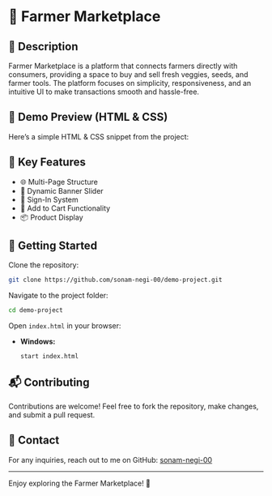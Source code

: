 # 🌾 Farmer Marketplace

## 📌 Description
Farmer Marketplace is a platform that connects farmers directly with consumers, providing a space to buy and sell fresh veggies, seeds, and farmer tools. The platform focuses on simplicity, responsiveness, and an intuitive UI to make transactions smooth and hassle-free.

## 🎨 Demo Preview (HTML & CSS)
Here’s a simple HTML & CSS snippet from the project:

<!--
<!DOCTYPE html>
<html lang="en">
<head>
    <meta charset="UTF-8">
    <meta name="viewport" content="width=device-width, initial-scale=1.0">
    <title>Farmer Marketplace</title>
    <style>
        body {
            font-family: Arial, sans-serif;
            background-color: #f4f4f4;
            text-align: center;
            padding: 20px;
        }
        h1 {
            color: #3498db;
        }
        .btn {
            background-color: #2ecc71;
            color: white;
            padding: 10px 20px;
            border: none;
            font-size: 18px;
            cursor: pointer;
        }
        .btn:hover {
            background-color: #27ae60;
        }
    </style>
</head>
<body>
    <h1>Welcome to Farmer Marketplace 🚜</h1>
    <button class="btn">Explore Now</button>
</body>
</html>
-->


## 🌟 Key Features
- 🌐 Multi-Page Structure  
- 📢 Dynamic Banner Slider  
- 🔐 Sign-In System  
- 🛒 Add to Cart Functionality  
- 📦 Product Display  

## 🚀 Getting Started

Clone the repository:

```sh
git clone https://github.com/sonam-negi-00/demo-project.git
```

Navigate to the project folder:

```sh
cd demo-project
```

Open `index.html` in your browser:

- **Windows:**  
  ```sh
  start index.html
  ```

## 📬 Contributing
Contributions are welcome! Feel free to fork the repository, make changes, and submit a pull request.

## 📧 Contact
For any inquiries, reach out to me on GitHub: [sonam-negi-00](https://github.com/sonam-negi-00)

---
Enjoy exploring the Farmer Marketplace! 🚀





